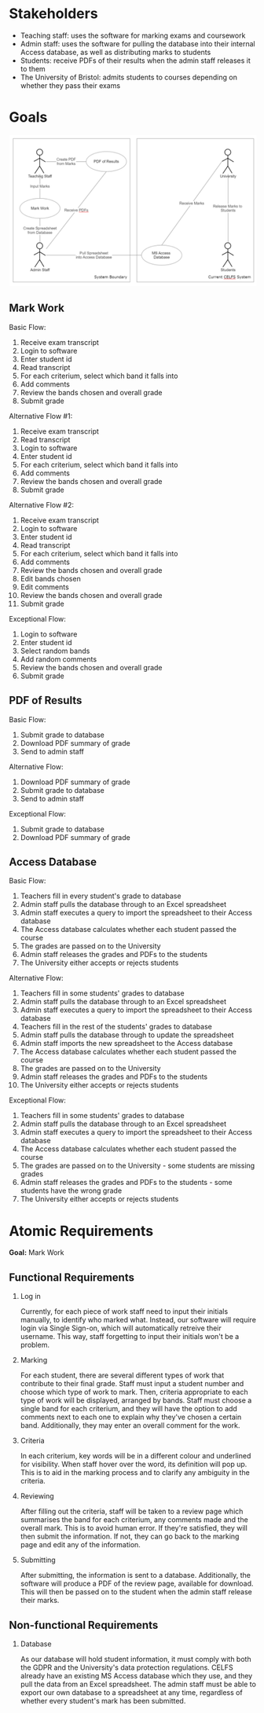 Stakeholders
============
- Teaching staff: uses the software for marking exams and coursework
- Admin staff: uses the software for pulling the database into their internal Access database, as well as 
distributing marks to students
- Students: receive PDFs of their results when the admin staff releases it to them
- The University of Bristol: admits students to courses depending on whether they pass their exams

Goals
=====

![Use Cases](/Documents/Portfolio-A/useCases.png)

Mark Work
---------
Basic Flow:
1. Receive exam transcript
1. Login to software
1. Enter student id
1. Read transcript
1. For each criterium, select which band it falls into
1. Add comments
1. Review the bands chosen and overall grade
1. Submit grade

Alternative Flow #1:
1. Receive exam transcript
1. Read transcript
1. Login to software
1. Enter student id
1. For each criterium, select which band it falls into
1. Add comments
1. Review the bands chosen and overall grade
1. Submit grade

Alternative Flow #2:
1. Receive exam transcript
1. Login to software
1. Enter student id
1. Read transcript
1. For each criterium, select which band it falls into
1. Add comments
1. Review the bands chosen and overall grade
1. Edit bands chosen
1. Edit comments
1. Review the bands chosen and overall grade
1. Submit grade

Exceptional Flow:
1. Login to software
1. Enter student id
1. Select random bands
1. Add random comments
1. Review the bands chosen and overall grade
1. Submit grade

PDF of Results
--------------
Basic Flow:
1. Submit grade to database
1. Download PDF summary of grade
1. Send to admin staff

Alternative Flow:
1. Download PDF summary of grade
1. Submit grade to database
1. Send to admin staff

Exceptional Flow:
1. Submit grade to database
1. Download PDF summary of grade

Access Database
---------------
Basic Flow:
1. Teachers fill in every student's grade to database
1. Admin staff pulls the database through to an Excel spreadsheet
1. Admin staff executes a query to import the spreadsheet to their Access database
1. The Access database calculates whether each student passed the course
1. The grades are passed on to the University
1. Admin staff releases the grades and PDFs to the students
1. The University either accepts or rejects students

Alternative Flow:
1. Teachers fill in some students' grades to database
1. Admin staff pulls the database through to an Excel spreadsheet
1. Admin staff executes a query to import the spreadsheet to their Access database
1. Teachers fill in the rest of the students' grades to database
1. Admin staff pulls the database through to update the spreadsheet
1. Admin staff imports the new spreadsheet to the Access database
1. The Access database calculates whether each student passed the course
1. The grades are passed on to the University
1. Admin staff releases the grades and PDFs to the students
1. The University either accepts or rejects students

Exceptional Flow:
1. Teachers fill in some students' grades to database
1. Admin staff pulls the database through to an Excel spreadsheet
1. Admin staff executes a query to import the spreadsheet to their Access database
1. The Access database calculates whether each student passed the course
1. The grades are passed on to the University - some students are missing grades
1. Admin staff releases the grades and PDFs to the students - some students have the wrong grade
1. The University either accepts or rejects students

Atomic Requirements
===================
**Goal:** Mark Work

Functional Requirements
-----------------------

1.  Log in

    Currently, for each piece of work staff need to input their initials manually, to identify who marked what. Instead, our 
    software will require login via Single Sign-on, which will automatically retreive their username. This way, staff forgetting 
    to input their initials won't be a problem.
1.  Marking

    For each student, there are several different types of work that contribute to their final grade. Staff must input a student 
    number and choose which type of work to mark. Then, criteria appropriate to each type of work will be displayed, arranged by 
    bands. Staff must choose a single band for each criterium, and they will have the option to add comments next to each one to 
    explain why they've chosen a certain band. Additionally, they may enter an overall comment for the work.
1.  Criteria

    In each criterium, key words will be in a different colour and underlined for visibility. When staff hover over the word, 
    its definition will pop up. This is to aid in the marking process and to clarify any ambiguity in the criteria.
1.  Reviewing

    After filling out the criteria, staff will be taken to a review page which summarises the band for each criterium, any comments 
    made and the overall mark. This is to avoid human error. If they're satisfied, they will then submit the information. If not, 
    they can go back to the marking page and edit any of the information.
1.  Submitting

    After submitting, the information is sent to a database. Additionally, the software will produce a PDF of the review page, 
    available for download. This will then be passed on to the student when the admin staff release their marks.

Non-functional Requirements
---------------------------

1.  Database

    As our database will hold student information, it must comply with both the GDPR and the University's data protection regulations. 
    CELFS already have an existing MS Access database which they use, and they pull the data from an Excel spreadsheet. The admin staff 
    must be able to export our own database to a spreadsheet at any time, regardless of whether every student's mark has been submitted.
